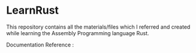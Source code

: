 # LearnRust
This repository contains all the materials/files which I referred and created while learning the Assembly Programming language Rust.

Documentation Reference : 
